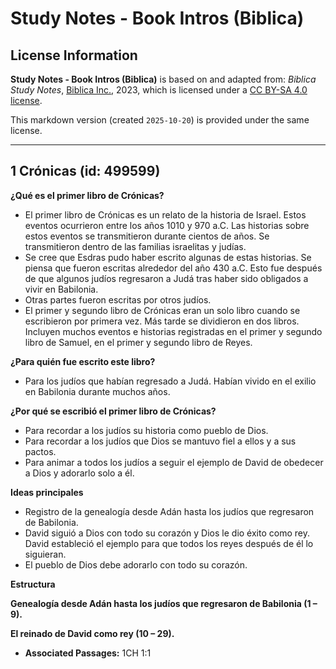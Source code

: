 # Study Notes - Book Intros (Biblica)

## License Information

**Study Notes - Book Intros (Biblica)** is based on and adapted from: _Biblica Study Notes_, [Biblica Inc.](https://www.biblica.com/), 2023, which is licensed under a [CC BY-SA 4.0 license](https://creativecommons.org/licenses/by-sa/4.0/legalcode.en).

This markdown version (created `2025-10-20`) is provided under the same license.



--------------------------------

## 1 Crónicas (id: 499599)

**¿Qué es el primer libro de Crónicas?**

* El primer libro de Crónicas es un relato de la historia de Israel. Estos eventos ocurrieron entre los años 1010 y 970 a.C. Las historias sobre estos eventos se transmitieron durante cientos de años. Se transmitieron dentro de las familias israelitas y judías.
* Se cree que Esdras pudo haber escrito algunas de estas historias. Se piensa que fueron escritas alrededor del año 430 a.C. Esto fue después de que algunos judíos regresaron a Judá tras haber sido obligados a vivir en Babilonia.
* Otras partes fueron escritas por otros judíos.
* El primer y segundo libro de Crónicas eran un solo libro cuando se escribieron por primera vez. Más tarde se dividieron en dos libros. Incluyen muchos eventos e historias registradas en el primer y segundo libro de Samuel, en el primer y segundo libro de Reyes.

**¿Para quién fue escrito este libro?**

* Para los judíos que habían regresado a Judá. Habían vivido en el exilio en Babilonia durante muchos años.

**¿Por qué se escribió el primer libro de Crónicas?**

* Para recordar a los judíos su historia como pueblo de Dios.
* Para recordar a los judíos que Dios se mantuvo fiel a ellos y a sus pactos.
* Para animar a todos los judíos a seguir el ejemplo de David de obedecer a Dios y adorarlo solo a él.

**Ideas principales**

* Registro de la genealogía desde Adán hasta los judíos que regresaron de Babilonia.
* David siguió a Dios con todo su corazón y Dios le dio éxito como rey. David estableció el ejemplo para que todos los reyes después de él lo siguieran.
* El pueblo de Dios debe adorarlo con todo su corazón.

**Estructura**

**Genealogía desde Adán hasta los judíos que regresaron de Babilonia (1 – 9\).**

**El reinado de David como rey (10 – 29\).**

* **Associated Passages:** 1CH 1:1

